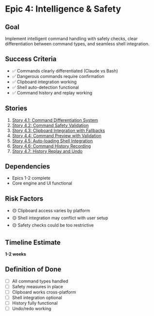 # Epic 4: Intelligence & Safety

## Goal
Implement intelligent command handling with safety checks, clear differentiation between command types, and seamless shell integration.

## Success Criteria
- ✅ Commands clearly differentiated (Claude vs Bash)
- ✅ Dangerous commands require confirmation
- ✅ Clipboard integration working
- ✅ Shell auto-detection functional
- ✅ Command history and replay working

## Stories
1. [Story 4.1: Command Differentiation System](story-4.1-differentiation.md)
2. [Story 4.2: Command Safety Validation](story-4.2-safety.md)
3. [Story 4.3: Clipboard Integration with Fallbacks](story-4.3-clipboard.md)
4. [Story 4.4: Command Preview with Validation](story-4.4-preview.md)
5. [Story 4.5: Auto-loading Shell Integration](story-4.5-shell.md)
6. [Story 4.6: Command History Recording](story-4.6-history.md)
7. [Story 4.7: History Replay and Undo](story-4.7-replay.md)

## Dependencies
- Epics 1-2 complete
- Core engine and UI functional

## Risk Factors
- 🟡 Clipboard access varies by platform
- 🟡 Shell integration may conflict with user setup
- 🟡 Safety checks could be too restrictive

## Timeline Estimate
**1-2 weeks**

## Definition of Done
- [ ] All command types handled
- [ ] Safety measures in place
- [ ] Clipboard works cross-platform
- [ ] Shell integration optional
- [ ] History fully functional
- [ ] Undo/redo working